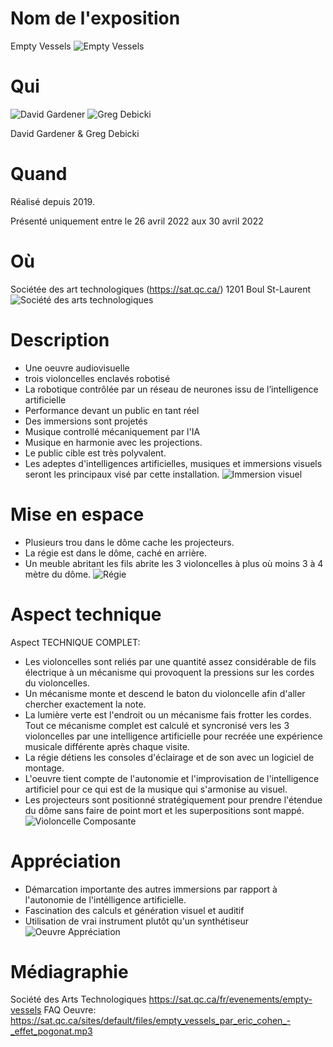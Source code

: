 # Nom de l'exposition

Empty Vessels 
![Empty Vessels](medias/SatEmpty.jfif)
# Qui

![David Gardener](medias/David.jpg)
![Greg Debicki](medias/Greg.png)

David Gardener & Greg Debicki

# Quand
Réalisé depuis 2019.

Présenté uniquement entre le 26 avril 2022 aux 30 avril 2022
# Où
Sociétée des art technologiques (https://sat.qc.ca/)
1201 Boul St-Laurent
![Société des arts technologiques](medias/SAT.jfif)

# Description
* Une oeuvre audiovisuelle 
* trois violoncelles enclavés robotisé
* La robotique contrôlée par un réseau de neurones issu de l’intelligence artificielle 
* Performance devant un public en tant réel
* Des immersions sont projetés 
* Musique controllé mécaniquement par l'IA 
* Musique en harmonie avec les projections.
* Le public cible est très polyvalent.
* Les adeptes d'intelligences artificielles, musiques et immersions visuels seront les principaux visé par cette installation.
![Immersion visuel](medias/immersion.jfif)
# Mise en espace

* Plusieurs trou dans le dôme cache les projecteurs. 
* La régie est dans le dôme, caché en arrière. 
* Un meuble abritant les fils abrite les 3 violoncelles à plus où moins 3 à 4 mètre du dôme.
![Régie](medias/vessels.jfif)
# Aspect technique
Aspect TECHNIQUE COMPLET:
* Les violoncelles sont reliés par une quantité assez considérable de fils électrique à un mécanisme qui provoquent la pressions sur les cordes du violoncelles. 
* Un mécanisme monte et descend le baton du violoncelle afin d'aller chercher exactement la note. 
* La lumière verte est l'endroit ou un mécanisme fais frotter les cordes. Tout ce mécanisme complet est calculé et syncronisé vers les 3 violoncelles par une intelligence artificielle pour recréée une expérience musicale différente après chaque visite. 
* La régie détiens les consoles d'éclairage et de son avec un logiciel de montage. 
* L'oeuvre tient compte de l'autonomie et l'improvisation de l'intelligence artificiel pour ce qui est de la musique qui s'armonise au visuel. 
* Les projecteurs sont positionné stratégiquement pour prendre l'étendue du dôme sans faire de point mort et les superpositions sont mappé.
![Violoncelle Composante](medias/oeuvre.jfif)

# Appréciation
* Démarcation importante des autres immersions par rapport à l'autonomie de l'intélligence artificielle. 
* Fascination des calculs et génération visuel et auditif
* Utilisation de vrai instrument plutôt qu'un synthétiseur
![Oeuvre Appréciation](medias/ViolonEtImmersion.JPG)
# Médiagraphie
Société des Arts Technologiques
https://sat.qc.ca/fr/evenements/empty-vessels
FAQ Oeuvre:
https://sat.qc.ca/sites/default/files/empty_vessels_par_eric_cohen_-_effet_pogonat.mp3